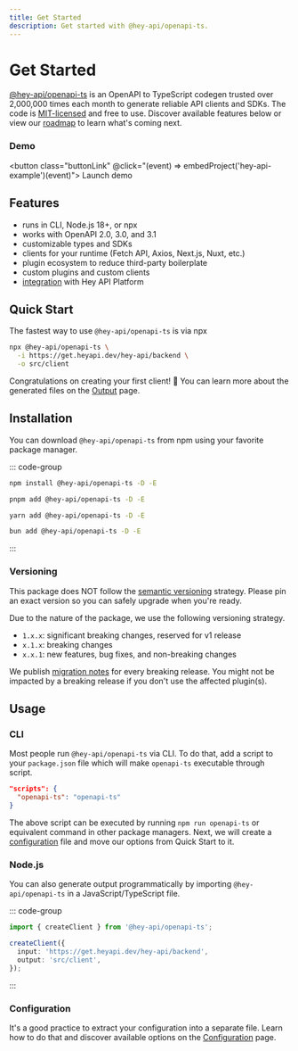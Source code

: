 ```yaml
---
title: Get Started
description: Get started with @hey-api/openapi-ts.
---
```


<script setup>
import { embedProject } from '../embed'
</script>

# Get Started

[@hey-api/openapi-ts](https://github.com/hey-api/openapi-ts) is an OpenAPI to TypeScript codegen trusted over 2,000,000 times each month to generate reliable API clients and SDKs. The code is [MIT-licensed](/openapi-ts/license) and free to use. Discover available features below or view our [roadmap](https://github.com/orgs/hey-api/discussions/1495) to learn what's coming next.

### Demo

<button class="buttonLink" @click="(event) => embedProject('hey-api-example')(event)">
Launch demo
</button>

## Features

- runs in CLI, Node.js 18+, or npx
- works with OpenAPI 2.0, 3.0, and 3.1
- customizable types and SDKs
- clients for your runtime (Fetch API, Axios, Next.js, Nuxt, etc.)
- plugin ecosystem to reduce third-party boilerplate
- custom plugins and custom clients
- [integration](/openapi-ts/integrations) with Hey API Platform

## Quick Start

The fastest way to use `@hey-api/openapi-ts` is via npx

```sh
npx @hey-api/openapi-ts \
  -i https://get.heyapi.dev/hey-api/backend \
  -o src/client
```

Congratulations on creating your first client! 🎉 You can learn more about the generated files on the [Output](/openapi-ts/output) page.

## Installation

You can download `@hey-api/openapi-ts` from npm using your favorite package manager.

::: code-group

```sh [npm]
npm install @hey-api/openapi-ts -D -E
```

```sh [pnpm]
pnpm add @hey-api/openapi-ts -D -E
```

```sh [yarn]
yarn add @hey-api/openapi-ts -D -E
```

```sh [bun]
bun add @hey-api/openapi-ts -D -E
```

:::

### Versioning

This package does NOT follow the [semantic versioning](https://semver.org/) strategy. Please pin an exact version so you can safely upgrade when you're ready.

Due to the nature of the package, we use the following versioning strategy.

- `1.x.x`: significant breaking changes, reserved for v1 release
- `x.1.x`: breaking changes
- `x.x.1`: new features, bug fixes, and non-breaking changes

We publish [migration notes](/openapi-ts/migrating) for every breaking release. You might not be impacted by a breaking release if you don't use the affected plugin(s).

## Usage

### CLI

Most people run `@hey-api/openapi-ts` via CLI. To do that, add a script to your `package.json` file which will make `openapi-ts` executable through script.

```json
"scripts": {
  "openapi-ts": "openapi-ts"
}
```

The above script can be executed by running `npm run openapi-ts` or equivalent command in other package managers. Next, we will create a [configuration](/openapi-ts/configuration) file and move our options from Quick Start to it.

### Node.js

You can also generate output programmatically by importing `@hey-api/openapi-ts` in a JavaScript/TypeScript file.

::: code-group

```ts [openapi-ts.ts]
import { createClient } from '@hey-api/openapi-ts';

createClient({
  input: 'https://get.heyapi.dev/hey-api/backend',
  output: 'src/client',
});
```

:::

### Configuration

It's a good practice to extract your configuration into a separate file. Learn how to do that and discover available options on the [Configuration](/openapi-ts/configuration) page.

<!--@include: ../partials/examples.md-->
<!--@include: ../partials/sponsors.md-->
